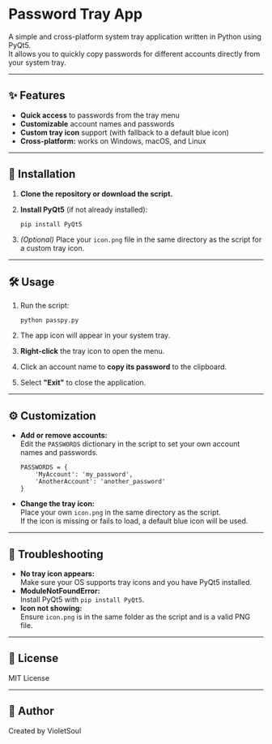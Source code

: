 # Password Tray App

A simple and cross-platform system tray application written in Python using PyQt5.  
It allows you to quickly copy passwords for different accounts directly from your system tray.

---

## ✨ Features

- **Quick access** to passwords from the tray menu
- **Customizable** account names and passwords
- **Custom tray icon** support (with fallback to a default blue icon)
- **Cross-platform:** works on Windows, macOS, and Linux

---

## 🚀 Installation

1. **Clone the repository or download the script.**
2. **Install PyQt5** (if not already installed):

    ```
    pip install PyQt5
    ```

3. *(Optional)* Place your `icon.png` file in the same directory as the script for a custom tray icon.

---

## 🛠️ Usage

1. Run the script:

    ```
    python passpy.py
    ```

2. The app icon will appear in your system tray.
3. **Right-click** the tray icon to open the menu.
4. Click an account name to **copy its password** to the clipboard.
5. Select **"Exit"** to close the application.

---

## ⚙️ Customization

- **Add or remove accounts:**  
  Edit the `PASSWORDS` dictionary in the script to set your own account names and passwords.

    ```
    PASSWORDS = {
        'MyAccount': 'my_password',
        'AnotherAccount': 'another_password'
    }
    ```

- **Change the tray icon:**  
  Place your own `icon.png` in the same directory as the script.  
  If the icon is missing or fails to load, a default blue icon will be used.

---

## 🐞 Troubleshooting

- **No tray icon appears:**  
  Make sure your OS supports tray icons and you have PyQt5 installed.
- **ModuleNotFoundError:**  
  Install PyQt5 with `pip install PyQt5`.
- **Icon not showing:**  
  Ensure `icon.png` is in the same folder as the script and is a valid PNG file.

---

## 📄 License

MIT License

---

## 👤 Author

Created by VioletSoul
